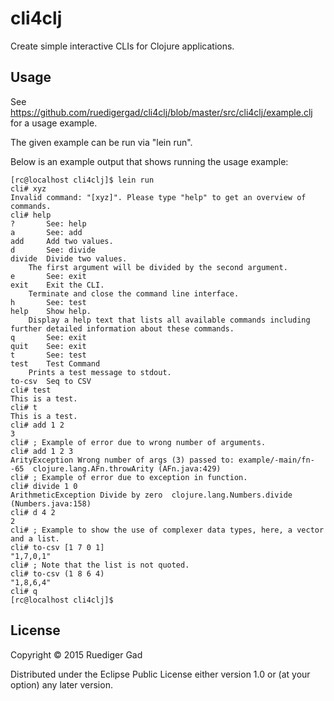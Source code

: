 # cli4clj

Create simple interactive CLIs for Clojure applications.

## Usage

See https://github.com/ruedigergad/cli4clj/blob/master/src/cli4clj/example.clj for a usage example.

The given example can be run via "lein run".

Below is an example output that shows running the usage example:

    [rc@localhost cli4clj]$ lein run
    cli# xyz 
    Invalid command: "[xyz]". Please type "help" to get an overview of commands.
    cli# help
    ?       See: help
    a       See: add
    add     Add two values.
    d       See: divide
    divide  Divide two values.
        The first argument will be divided by the second argument.
    e       See: exit
    exit    Exit the CLI.
        Terminate and close the command line interface.
    h       See: test
    help    Show help.
        Display a help text that lists all available commands including further detailed information about these commands.
    q       See: exit
    quit    See: exit
    t       See: test
    test    Test Command
        Prints a test message to stdout.
    to-csv  Seq to CSV
    cli# test
    This is a test.
    cli# t
    This is a test.
    cli# add 1 2
    3
    cli# ; Example of error due to wrong number of arguments.
    cli# add 1 2 3
    ArityException Wrong number of args (3) passed to: example/-main/fn--65  clojure.lang.AFn.throwArity (AFn.java:429)
    cli# ; Example of error due to exception in function.
    cli# divide 1 0
    ArithmeticException Divide by zero  clojure.lang.Numbers.divide (Numbers.java:158)
    cli# d 4 2
    2
    cli# ; Example to show the use of complexer data types, here, a vector and a list.
    cli# to-csv [1 7 0 1]
    "1,7,0,1"
    cli# ; Note that the list is not quoted.
    cli# to-csv (1 8 6 4)
    "1,8,6,4"
    cli# q
    [rc@localhost cli4clj]$

## License

Copyright © 2015 Ruediger Gad

Distributed under the Eclipse Public License either version 1.0 or (at
your option) any later version.
